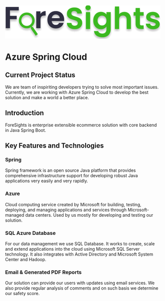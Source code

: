 
![ALTTEXT](images/logo.png)

# Azure  Spring Cloud 
## Current Project Status
We are team of inspiriting developers trying to solve most important issues. 
Currently, we are working with Azure Spring Cloud to develop the best solution and make a world a better place.

## Introduction 

ForeSights is enterprise extensible ecommerce solution with core backend in Java Spring Boot. 

## Key Features and Technologies  

### Spring 
Spring framework is an open source Java platform that 
provides comprehensive infrastructure support for developing robust 
Java applications very easily and very rapidly.

### Azure 
Cloud computing service created by Microsoft for building, testing, deploying, 
and managing applications and services through Microsoft-managed data centers. 
Used by us mostly for developing and testing our solution.

### SQL Azure Database
For our data management we use SQL Database. It  works to create, 
scale and extend applications into the cloud using Microsoft SQL Server technology. 
It also integrates with Active Directory and Microsoft System Center and Hadoop.

### Email & Generated PDF Reports
Our solution can provide our users with updates using email services.
We also provide regular analysis of comments and on such basis we determine our safety score.

